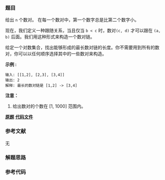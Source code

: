 ### 题目
给出 `n` 个数对。 在每一个数对中，第一个数字总是比第二个数字小。

现在，我们定义一种跟随关系，当且仅当 `b < c` 时，数对`(c, d)` 才可以跟在 `(a, b)` 后面。我们用这种形式来构造一个数对链。

给定一个对数集合，找出能够形成的最长数对链的长度。你不需要用到所有的数对，你可以以任何顺序选择其中的一些数对来构造。

**示例 :**

    
    
    输入: [[1,2], [2,3], [3,4]]
    输出: 2
    解释: 最长的数对链是 [1,2] -> [3,4]
    

**注意：**

  1. 给出数对的个数在 [1, 1000] 范围内。

 **[原题](https://leetcode-cn.com/problems/maximum-length-of-pair-chain/)**    **[代码文件]()**


### 参考文献
无

### 解题思路




### 参考代码

```go


```




